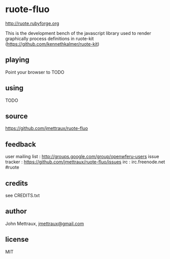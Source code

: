 
# ruote-fluo

<http://ruote.rubyforge.org>

This is the development bench of the javascript library used to render graphically process definitions in ruote-kit (<https://github.com/kennethkalmer/ruote-kit>)


## playing

Point your browser to TODO


## using

TODO


## source

<https://github.com/jmettraux/ruote-fluo>


## feedback

user mailing list :  <http://groups.google.com/group/openwferu-users>
issue tracker :      <https://github.com/jmettraux/ruote-fluo/issues>
irc :                irc.freenode.net #ruote


## credits

see CREDITS.txt


## author

John Mettraux, jmettraux@gmail.com


## license

MIT

